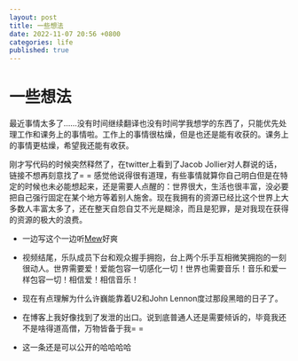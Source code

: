 ```yaml
---
layout: post
title: 一些想法
date: 2022-11-07 20:56 +0800
categories: life
published: true
---
```


# 一些想法

最近事情太多了……没有时间继续翻译也没有时间学我想学的东西了，只能优先处理工作和课务上的事情啦。工作上的事情很枯燥，但是也还是能有收获的。课务上的事情更枯燥，希望我还能有收获。

刚才写代码的时候突然释然了，在twitter上看到了Jacob Jollier对人群说的话，链接不想再刻意找了= = 感觉他说得很有道理，有些事情就算你自己明白但是在特定的时候也未必能想起来，还是需要人点醒的：世界很大，生活也很丰富，没必要把自己强行固定在某个地方等着别人施舍。现在我拥有的资源已经比这个世界上大多数人丰富太多了，还在整天自怨自艾不光是糊涂，而且是犯罪，是对我现在获得的资源的极大的浪费。

* 一边写这个一边听[Mew](https://www.youtube.com/watch?v=pJZAj9pZic0)好爽

* 视频结尾，乐队成员下台和观众握手拥抱，台上两个乐手互相微笑拥抱的一刻很动人。世界需要爱！爱能包容一切感化一切！世界也需要音乐！音乐和爱一样包容一切！相信爱！相信音乐！

* 现在有点理解为什么许巍能靠着U2和John Lennon度过那段黑暗的日子了。

* 在博客上我好像找到了发泄的出口。说到底普通人还是需要倾诉的，毕竟我还不是啥得道高僧，万物皆备于我= =

* 这一条还是可以公开的哈哈哈哈
